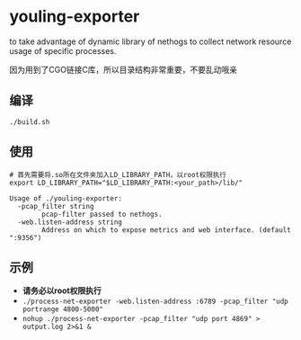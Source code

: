 # youling-exporter
to take advantage of dynamic library of nethogs to collect network resource usage of specific processes.

因为用到了CGO链接C库，所以目录结构非常重要，不要乱动哦亲

## 编译
```
./build.sh
```

## 使用
```
# 首先需要将.so所在文件夹加入LD_LIBRARY_PATH，以root权限执行
export LD_LIBRARY_PATH="$LD_LIBRARY_PATH:<your_path>/lib/"
```
```
Usage of ./youling-exporter:
  -pcap_filter string
        pcap-filter passed to nethogs.
  -web.listen-address string
        Address on which to expose metrics and web interface. (default ":9356")
```

## 示例
- **请务必以root权限执行**
- ```./process-net-exporter -web.listen-address :6789 -pcap_filter "udp portrange 4800-5000"```
- ```nohup ./process-net-exporter -pcap_filter "udp port 4869" > output.log 2>&1 &```
